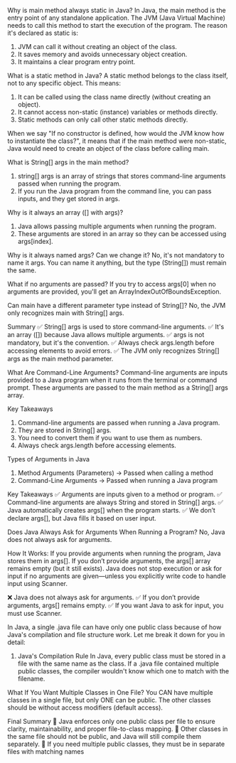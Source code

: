 Why is main method always static in Java?
In Java, the main method is the entry point of any standalone application. The JVM (Java Virtual Machine) needs to call this method to start the execution of the program. The reason it's declared as static is:

1. JVM can call it without creating an object of the class.
2. It saves memory and avoids unnecessary object creation.
3. It maintains a clear program entry point.

What is a static method in Java?
A static method belongs to the class itself, not to any specific object. This means:

1. It can be called using the class name directly (without creating an object).
2. It cannot access non-static (instance) variables or methods directly.
3. Static methods can only call other static methods directly.

When we say "If no constructor is defined, how would the JVM know how to instantiate the class?", it means that if the main method were non-static, Java would need to create an object of the class before calling main.

What is String[] args in the main method?

1. string[] args is an array of strings that stores command-line arguments passed when running the program.
2. If you run the Java program from the command line, you can pass inputs, and they get stored in args.

Why is it always an array ([] with args)?

1. Java allows passing multiple arguments when running the program.
2. These arguments are stored in an array so they can be accessed using args[index].

Why is it always named args? Can we change it?
No, it's not mandatory to name it args. You can name it anything, but the type (String[]) must remain the same.

What if no arguments are passed?
If you try to access args[0] when no arguments are provided, you'll get an ArrayIndexOutOfBoundsException.

Can main have a different parameter type instead of String[]?
No, the JVM only recognizes main with String[] args.

Summary
✅ String[] args is used to store command-line arguments.
✅ It's an array ([]) because Java allows multiple arguments.
✅ args is not mandatory, but it's the convention.
✅ Always check args.length before accessing elements to avoid errors.
✅ The JVM only recognizes String[] args as the main method parameter.

What Are Command-Line Arguments?
Command-line arguments are inputs provided to a Java program when it runs from the terminal or command prompt. These arguments are passed to the main method as a String[] args array.

Key Takeaways

1. Command-line arguments are passed when running a Java program.
2. They are stored in String[] args.
3. You need to convert them if you want to use them as numbers.
4. Always check args.length before accessing elements.

Types of Arguments in Java

1. Method Arguments (Parameters) → Passed when calling a method
2. Command-Line Arguments → Passed when running a Java program

Key Takeaways
✅ Arguments are inputs given to a method or program.
✅ Command-line arguments are always String and stored in String[] args.
✅ Java automatically creates args[] when the program starts.
✅ We don’t declare args[], but Java fills it based on user input.

Does Java Always Ask for Arguments When Running a Program?
No, Java does not always ask for arguments.

How It Works:
If you provide arguments when running the program, Java stores them in args[].
If you don’t provide arguments, the args[] array remains empty (but it still exists).
Java does not stop execution or ask for input if no arguments are given—unless you explicitly write code to handle input using Scanner.

❌ Java does not always ask for arguments.
✅ If you don’t provide arguments, args[] remains empty.
✅ If you want Java to ask for input, you must use Scanner.


In Java, a single .java file can have only one public class because of how Java's compilation and file structure work. Let me break it down for you in detail:

1. Java's Compilation Rule
In Java, every public class must be stored in a file with the same name as the class.
If a .java file contained multiple public classes, the compiler wouldn't know which one to match with the filename.

What If You Want Multiple Classes in One File?
You CAN have multiple classes in a single file, but only ONE can be public.
The other classes should be without access modifiers (default access).

Final Summary
🔹 Java enforces only one public class per file to ensure clarity, maintainability, and proper file-to-class mapping.
🔹 Other classes in the same file should not be public, and Java will still compile them separately.
🔹 If you need multiple public classes, they must be in separate files with matching names
